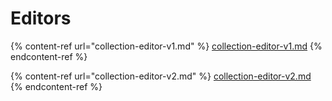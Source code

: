 # Editors

{% content-ref url="collection-editor-v1.md" %}
[collection-editor-v1.md](collection-editor-v1.md)
{% endcontent-ref %}

{% content-ref url="collection-editor-v2.md" %}
[collection-editor-v2.md](collection-editor-v2.md)
{% endcontent-ref %}
